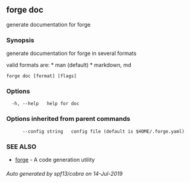 ## forge doc

generate documentation for forge

### Synopsis

generate documentation for forge in several formats

  valid formats are:
    * man (default)
    * markdown, md

```
forge doc [format] [flags]
```

### Options

```
  -h, --help   help for doc
```

### Options inherited from parent commands

```
      --config string   config file (default is $HOME/.forge.yaml)
```

### SEE ALSO

* [forge](forge.md)	 - A code generation utility

###### Auto generated by spf13/cobra on 14-Jul-2019
